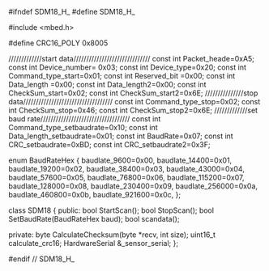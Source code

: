 #ifndef SDM18_H_
#define SDM18_H_

#include <mbed.h>

#define CRC16_POLY 0x8005



/////////////start data//////////////////////////////
 const int Packet_heade=0xA5;
 const int Device_number= 0x03;
 const int Device_type=0x20;
 const int Command_type_start=0x01;
 const int Reserved_bit =0x00;
 const int Data_length =0x00;
 const int Data_length2=0x00;
 const int CheckSum_start=0x02;
 const int CheckSum_start2=0x6E;
 ///////////////stop data///////////////////////////////////
 const int Command_type_stop=0x02;
 const int CheckSum_stop=0x46;
 const int CheckSum_stop2=0x6E; 
 /////////////set baud rate///////////////////////////////////
 const int Command_type_setbaudrate=0x10; 
 const int Data_length_setbaudrate=0x01;
 const int BaudRate=0x07;
 const int CRC_setbaudrate=0xBD;
 const int CRC_setbaudrate2=0x3F;


enum BaudRateHex {
  baudlate_9600=0x00,
  baudlate_14400=0x01,
  baudlate_19200=0x02,
  baudlate_38400=0x03, 
  baudlate_43000=0x04, 
  baudlate_57600=0x05, 
  baudlate_76800=0x06, 
  baudlate_115200=0x07, 
  baudlate_128000=0x08, 
  baudlate_230400=0x09, 
  baudlate_256000=0x0a, 
  baudlate_460800=0x0b, 
  baudlate_921600=0x0c, 
};

class SDM18 {
 public:
  bool StartScan();
  bool StopScan();
  bool SetBaudRate(BaudRateHex baud);
  bool scandata();

 private:
  byte CalculateChecksum(byte *recv, int size);
  uint16_t calculate_crc16;
  HardwareSerial &_sensor_serial;
};


#endif  // SDM18_H_
